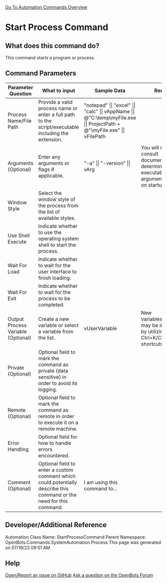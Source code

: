 <!--TITLE: Start Process Command -->
<!-- SUBTITLE: a command in the System Automation Commands\Process group. -->
[Go To Automation Commands Overview](/automation-commands)


# Start Process Command


## What does this command do?
This command starts a program or process.


## Command Parameters
| Parameter Question   	| What to input  	|  Sample Data 	| Remarks  	|
| ---                    | ---               | ---           | ---       |
|Process Name/File Path|Provide a valid process name or enter a full path to the script/executable including the extension.|"notepad" \|\| "excel" \|\| "calc" \|\| vAppName \|\| @"C:\temp\myFile.exe \|\| ProjectPath + @"\myFile.exe" \|\| vFilePath||
|Arguments (Optional)|Enter any arguments or flags if applicable.|"-a" \|\| "-version" \|\| vArg|You will need to consult documentation to determine if your executable supports arguments or flags on startup.|
|Window Style|Select the window style of the process from the list of available styles.|||
|Use Shell Execute|Indicate whether to use the operating system shell to start the process.|||
|Wait For Load|Indicate whether to wait for the user interface to finish loading.|||
|Wait For Exit|Indicate whether to wait for the process to be completed.|||
|Output Process Variable (Optional)|Create a new variable or select a variable from the list.|vUserVariable|New variables/arguments may be instantiated by utilizing the Ctrl+K/Ctrl+J shortcuts.|
|Private (Optional)|Optional field to mark the command as private (data sensitive) in order to avoid its logging.|||
|Remote (Optional)|Optional field to mark the command as remote in order to execute it on a remote machine.|||
|Error Handling|Optional field for how to handle errors encountered.|||
|Comment (Optional)|Optional field to enter a custom comment which could potentially describe this command or the need for this command.|I am using this command to...||


## Developer/Additional Reference
Automation Class Name: StartProcessCommand
Parent Namespace: OpenBots.Commands.SystemAutomation.Process
This page was generated on 07/19/23 09:51 AM


## Help
[Open/Report an issue on GitHub](https://github.com/OpenBotsAI/OpenBots.Studio/issues/new)
[Ask a question on the OpenBots Forum](https://openbots.ai/forums/)

